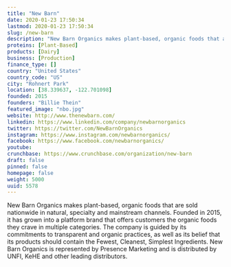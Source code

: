 ```yaml
---
title: "New Barn"
date: 2020-01-23 17:50:34
lastmod: 2020-01-23 17:50:34
slug: /new-barn
description: "New Barn Organics makes plant-based, organic foods that are sold nationwide in natural, specialty and mainstream channels. Founded in 2015, it has grown into a platform brand that offers customers the organic foods they crave in multiple categories. The company is guided by its commitments to transparent and organic practices, as well as its belief that its products should contain the Fewest, Cleanest, Simplest Ingredients. New Barn Organics is represented by Presence Marketing and is distributed by UNFI, KeHE and other leading distributors."
proteins: [Plant-Based]
products: [Dairy]
business: [Production]
finance_type: []
country: "United States"
country_code: "US"
city: "Rohnert Park"
location: [38.339637, -122.701098]
founded: 2015
founders: "Billie Thein"
featured_image: "nbo.jpg"
website: http://www.thenewbarn.com/
linkedin: https://www.linkedin.com/company/newbarnorganics
twitter: https://twitter.com/NewBarnOrganics
instagram: https://www.instagram.com/newbarnorganics/
facebook: https://www.facebook.com/newbarnorganics/
youtube: 
crunchbase: https://www.crunchbase.com/organization/new-barn
draft: false
pinned: false
homepage: false
weight: 5000
uuid: 5578
---
```

New Barn Organics makes plant-based, organic foods that are sold nationwide in natural, specialty and mainstream channels. Founded in 2015, it has grown into a platform brand that offers customers the organic foods they crave in multiple categories. The company is guided by its commitments to transparent and organic practices, as well as its belief that its products should contain the Fewest, Cleanest, Simplest Ingredients. New Barn Organics is represented by Presence Marketing and is distributed by UNFI, KeHE and other leading distributors.
